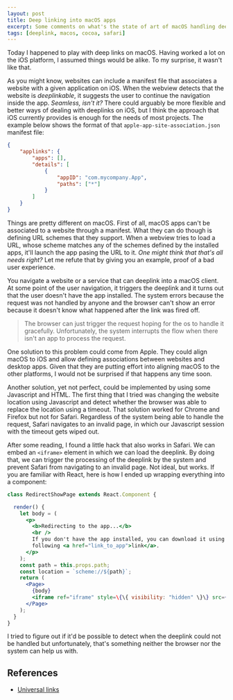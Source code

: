 ```yaml
---
layout: post
title: Deep linking into macOS apps
excerpt: Some comments on what's the state of art of macOS handling deeplinks.
tags: [deeplink, macos, cocoa, safari]
---
```


Today I happened to play with deep links on macOS. Having worked a lot on the iOS platform, I assumed things would be alike. To my surprise, it wasn't like that.

As you might know, websites can include a manifest file that associates a website with a given application on iOS. When the webview detects that the website is _deeplinkable_, it suggests the user to continue the navigation inside the app. _Seamless, isn't it?_ There could arguably be more flexible and better ways of dealing with deeplinks on iOS, but I think the approach that iOS currently provides is enough for the needs of most projects. The example below shows the format of that `apple-app-site-association.json` manifest file:

```json
{
	"applinks": {
		"apps": [],
		"details": [
			{
				"appID": "com.mycompany.App",
				"paths": ["*"]
			}
		]
	}
}
```

Things are pretty different on macOS. First of all, macOS apps can't be associated to a website through a manifest. What they can do though is defining URL schemes that they support. When a webview tries to load a URL, whose scheme matches any of the schemes defined by the installed apps, it'll launch the app pasing the URL to it. _One might think that that's all needs right?_ Let me refute that by giving you an example, proof of a bad user experience.

You navigate a website or a service that can deeplink into a macOS client. At some point of the user navigation, it triggers the deeplink and it turns out that the user doesn't have the app installed. The system errors because the request was not handled by anyone and the browser can't show an error because it doesn't know what happened after the link was fired off.

> The browser can just trigger the request hoping for the os to handle it gracefully. Unfortunately, the system interrupts the flow when there isn't an app to process the request.

One solution to this problem could come from Apple. They could align macOS to iOS and allow defining associations between websites and desktop apps. Given that they are putting effort into aligning macOS to the other platforms, I would not be surprised if that happens any time soon.

Another solution, yet not perfect, could be implemented by using some Javascript and HTML. The first thing that I tried was changing the website location using Javascript and detect whether the browser was able to replace the location using a timeout. That solution worked for Chrome and Firefox but not for Safari. Regardless of the system being able to handle the request, Safari navigates to an invalid page, in which our Javascript session with the timeout gets wiped out.

After some reading, I found a little hack that also works in Safari. We can embed an `<iframe>` element in which we can load the deeplink. By doing that, we can trigger the processing of the deeplink by the system and prevent Safari from navigating to an invalid page. Not ideal, but works. If you are familiar with React, here is how I ended up wrapping everything into a component:

```jsx
class RedirectShowPage extends React.Component {

  render() {
    let body = (
      <p>
        <b>Redirecting to the app...</b>
        <br />
        If you don't have the app installed, you can download it using the
        following <a href="link_to_app">link</a>.
      </p>
    );
    const path = this.props.path;
    const location = `scheme://${path}`;
    return (
      <Page>
        {body}
        <iframe ref="iframe" style=\{\{ visibility: "hidden" \}\} src={location}/>
      </Page>
    );
  }
}
```

I tried to figure out if it'd be possible to detect when the deeplink could not be handled but unfortunately, that's something neither the browser nor the system can help us with.

## References

- [Universal links](https://developer.apple.com/ios/universal-links/)
